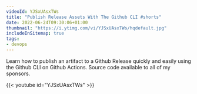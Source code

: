 ```yaml
---
videoId: YJSxUAsxTWs
title: "Publish Release Assets With The Github CLI #shorts"
date: 2022-06-24T09:30:06+01:00
thumbnail: "https://i.ytimg.com/vi/YJSxUAsxTWs/hqdefault.jpg"
includeInSitemap: true
tags:
- devops
---
```


Learn how to publish an artifact to a Github Release quickly and easily using the Github CLI on Github Actions. Source code available to all of my sponsors.

<!--more-->

{{< youtube id="YJSxUAsxTWs" >}}
